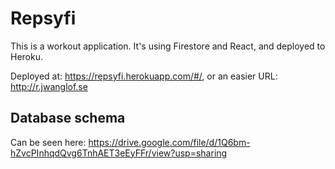 # Repsyfi

This is a workout application. It's using Firestore and React, and deployed to Heroku.

Deployed at: https://repsyfi.herokuapp.com/#/, or an easier URL: http://r.jwanglof.se

## Database schema

Can be seen here: https://drive.google.com/file/d/1Q6bm-hZvcPInhqdQvg6TnhAET3eEyFFr/view?usp=sharing
